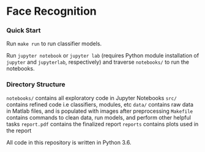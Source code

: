 # Face Recognition

### Quick Start
Run `make run` to run classifier models.

Run `jupyter notebook` or `jupyter lab` (requires Python module installation of `jupyter` and `jupyterlab`, respectively) and traverse `notebooks/` to run the notebooks.

### Directory Structure
`notebooks/` contains all exploratory code in Jupyter Notebooks
`src/` contains refined code i.e classifiers, modules, etc
`data/` contains raw data in Matlab files, and is populated with images after preprocessing
`Makefile` contains commands to clean data, run models, and perform other helpful tasks
`report.pdf` contains the finalized report
`reports` contains plots used in the report

All code in this repository is written in Python 3.6.
